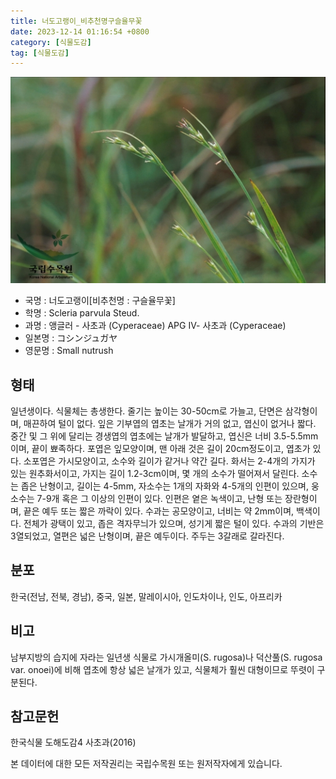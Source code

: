 ```yaml
---
title: 너도고랭이_비추천명구슬율무꽃
date: 2023-12-14 01:16:54 +0800
category: [식물도감]
tag: [식물도감]
---
```




![너도고랭이[비추천명 : 구슬율무꽃]](/assets/img/fileUpload/plants/basic/Cyperaceae/Scleria/5600/5600_1_th2.jpg)
- 국명 : 너도고랭이[비추천명 : 구슬율무꽃]
- 학명 : Scleria parvula Steud.
- 과명 : 앵글러 - 사초과 (Cyperaceae) APG Ⅳ- 사초과 (Cyperaceae)
- 일본명 : コシンジュガヤ
- 영문명 : Small nutrush


## 형태
일년생이다. 식물체는 총생한다. 줄기는 높이는 30-50cm로 가늘고, 단면은 삼각형이며, 매끈하여 털이 없다. 잎은 기부엽의 엽초는 날개가 거의 없고, 엽신이 없거나 짧다. 중간 및 그 위에 달리는 경생엽의 엽초에는 날개가 발달하고, 엽신은 너비 3.5-5.5mm이며, 끝이 뾰족하다. 포엽은 잎모양이며, 맨 아래 것은 길이 20cm정도이고, 엽초가 있다. 소포엽은 가시모양이고, 소수와 길이가 같거나 약간 길다. 화서는 2-4개의 가지가 있는 원추화서이고, 가지는 길이 1.2-3cm이며, 몇 개의 소수가 떨어져서 달린다. 소수는 좁은 난형이고, 길이는 4-5mm, 자소수는 1개의 자화와 4-5개의 인편이 있으며, 웅소수는 7-9개 혹은 그 이상의 인편이 있다. 인편은 옅은 녹색이고, 난형 또는 장란형이며, 끝은 예두 또는 짧은 까락이 있다. 수과는 공모양이고, 너비는 약 2mm이며, 백색이다. 전체가 광택이 있고, 좁은 격자무늬가 있으며, 성기게 짧은 털이 있다. 수과의 기반은 3열되었고, 열편은 넓은 난형이며, 끝은 예두이다. 주두는 3갈래로 갈라진다.
## 분포
한국(전남, 전북, 경남), 중국, 일본, 말레이시아, 인도차이나, 인도, 아프리카
## 비고
남부지방의 습지에 자라는 일년생 식물로 가시개올미(S. rugosa)나 덕산풀(S. rugosa var. onoei)에 비해 엽초에 항상 넓은 날개가 있고, 식물체가 훨씬 대형이므로 뚜렷이 구분된다.
## 참고문헌
한국식물 도해도감4 사초과(2016)






본 데이터에 대한 모든 저작권리는 국립수목원 또는 원저작자에게 있습니다.
